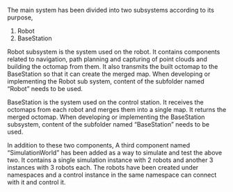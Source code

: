 The main system has been divided into two subsystems according to its purpose,

1. Robot
2. BaseStation

Robot subsystem is the system used on the robot. It contains components related to navigation, path planning and capturing of point clouds and building the octomap from them. It also transmits the built octomap to the BaseStation so that it can create the merged map. When developing or implementing the Robot sub system, content of the subfolder named “Robot” needs to be used.

BaseStation is the system used on the control station. It receives the octomaps from each  robot and merges them into a single map. It returns the merged octomap. When developing or implementing the BaseStation subsystem, content of the subfolder named “BaseStation” needs to be used.

In addition to these two components, A third component named “SimulationWorld” has been added as a way to simulate and test the above two. It contains a single simulation instance with 2 robots and another 3 instances with 3 robots each. The robots have been created under namespaces and a control instance in the same namespace can connect with it and control it.

